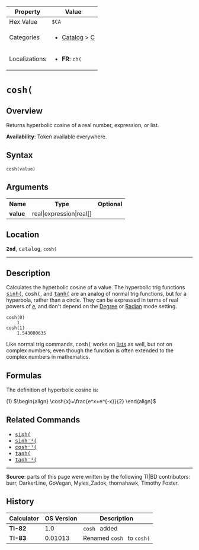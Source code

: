 | Property      | Value |
|---------------|-------|
| Hex Value     | `$CA`|
| Categories    | <ul><li>[Catalog](<../categories/Catalog.md>) > [C](<../categories/Catalog.md#C>)</li></ul> |
| Localizations | <ul><li><b>FR</b>: `ch(`</li></ul> |

# `cosh(`

## Overview
Returns hyperbolic cosine of a real number, expression, or list.


<b>Availability</b>: Token available everywhere.

## Syntax
`cosh(value)`

## Arguments
<table>
<tr><th>Name</th><th>Type</th><th>Optional</th></tr>

<tr><td><b>value</b></td><td>real|expression|real[]</td><td></td></tr>

</table>

## Location
<tt><kbd><b>2nd</b></kbd></tt>, <kbd>catalog</kbd>, `cosh(`
<hr>

## Description

Calculates the hyperbolic cosine of a value. The hyperbolic trig functions <tt><a href="sinh(.md">sinh(</a></tt>, <tt>cosh(</tt>, and <tt><a href="tanh(.md">tanh(</a></tt> are an analog of normal trig functions, but for a hyperbola, rather than a circle. They can be expressed in terms of real powers of <tt><a href="𝑒.md">𝑒</a></tt>, and don't depend on the [Degree](degree-mode) or [Radian](radian-mode) mode setting.

```ti-basic
cosh(0)
    1
cosh(1)
    1.543080635
```

Like normal trig commands, <tt>cosh(</tt> works on [lists](lists.md) as well, but not on complex numbers, even though the function is often extended to the complex numbers in mathematics.

## Formulas

The definition of hyperbolic cosine is:

(1) $`\begin{align} \cosh{x}=\frac{e^x+e^{-x}}{2} \end{align}`$ 

## Related Commands

*   <tt><a href="sinh(.md">sinh(</a></tt>
*   <tt><a href="sinh⁻¹(.md">sinh⁻¹(</a></tt>
*   <tt><a href="cosh⁻¹(.md">cosh⁻¹(</a></tt>
*   <tt><a href="tanh(.md">tanh(</a></tt>
*   <tt><a href="tanh⁻¹(.md">tanh⁻¹(</a></tt>

* * *

**Source**: parts of this page were written by the following TI|BD contributors: burr, DarkerLine, GoVegan, Myles_Zadok, thornahawk, Timothy Foster.

## History
| Calculator | OS Version | Description |
|------------|------------|-------------|
| <b>TI-82</b> | 1.0 | `cosh ` added |
| <b>TI-83</b> | 0.01013 | Renamed `cosh ` to `cosh(`


